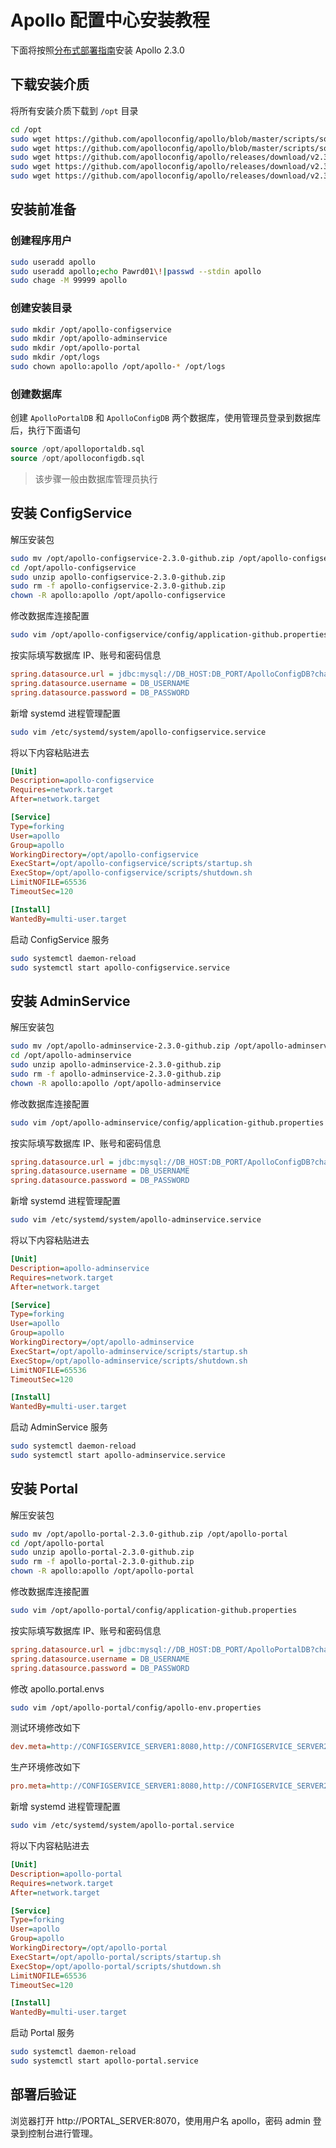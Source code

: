 # Apollo 配置中心安装教程 

下面将按照[分布式部署指南](https://www.apolloconfig.com/#/zh/deployment/distributed-deployment-guide)安装 Apollo 2.3.0

## 下载安装介质

将所有安装介质下载到 `/opt` 目录

```sh
cd /opt
sudo wget https://github.com/apolloconfig/apollo/blob/master/scripts/sql/profiles/mysql-default/apolloconfigdb.sql
sudo wget https://github.com/apolloconfig/apollo/blob/master/scripts/sql/profiles/mysql-default/apolloportaldb.sql
sudo wget https://github.com/apolloconfig/apollo/releases/download/v2.3.0/apollo-portal-2.3.0-github.zip
sudo wget https://github.com/apolloconfig/apollo/releases/download/v2.3.0/apollo-configservice-2.3.0-github.zip
sudo wget https://github.com/apolloconfig/apollo/releases/download/v2.3.0/apollo-adminservice-2.3.0-github.zip
```

## 安装前准备 

### 创建程序用户

```sh
sudo useradd apollo
sudo useradd apollo;echo Pawrd01\!|passwd --stdin apollo
sudo chage -M 99999 apollo
```

### 创建安装目录

```sh
sudo mkdir /opt/apollo-configservice 
sudo mkdir /opt/apollo-adminservice
sudo mkdir /opt/apollo-portal
sudo mkdir /opt/logs
sudo chown apollo:apollo /opt/apollo-* /opt/logs
```

### 创建数据库

创建 `ApolloPortalDB` 和 `ApolloConfigDB` 两个数据库，使用管理员登录到数据库后，执行下面语句

```sql
source /opt/apolloportaldb.sql
source /opt/apolloconfigdb.sql
```

> 该步骤一般由数据库管理员执行

## 安装 ConfigService

解压安装包

```sh
sudo mv /opt/apollo-configservice-2.3.0-github.zip /opt/apollo-configservice
cd /opt/apollo-configservice
sudo unzip apollo-configservice-2.3.0-github.zip
sudo rm -f apollo-configservice-2.3.0-github.zip
chown -R apollo:apollo /opt/apollo-configservice
```

修改数据库连接配置

```sh
sudo vim /opt/apollo-configservice/config/application-github.properties
```

按实际填写数据库 IP、账号和密码信息

```ini
spring.datasource.url = jdbc:mysql://DB_HOST:DB_PORT/ApolloConfigDB?characterEncoding=utf8
spring.datasource.username = DB_USERNAME
spring.datasource.password = DB_PASSWORD
```

新增 systemd 进程管理配置

```sh
sudo vim /etc/systemd/system/apollo-configservice.service
```

将以下内容粘贴进去

```ini
[Unit]
Description=apollo-configservice
Requires=network.target
After=network.target

[Service]
Type=forking
User=apollo
Group=apollo
WorkingDirectory=/opt/apollo-configservice
ExecStart=/opt/apollo-configservice/scripts/startup.sh
ExecStop=/opt/apollo-configservice/scripts/shutdown.sh
LimitNOFILE=65536
TimeoutSec=120

[Install]
WantedBy=multi-user.target
```

启动 ConfigService 服务

```sh
sudo systemctl daemon-reload
sudo systemctl start apollo-configservice.service
```

## 安装 AdminService

解压安装包

```sh
sudo mv /opt/apollo-adminservice-2.3.0-github.zip /opt/apollo-adminservice
cd /opt/apollo-adminservice
sudo unzip apollo-adminservice-2.3.0-github.zip
sudo rm -f apollo-adminservice-2.3.0-github.zip
chown -R apollo:apollo /opt/apollo-adminservice
```

修改数据库连接配置

```sh
sudo vim /opt/apollo-adminservice/config/application-github.properties
```

按实际填写数据库 IP、账号和密码信息

```ini
spring.datasource.url = jdbc:mysql://DB_HOST:DB_PORT/ApolloConfigDB?characterEncoding=utf8
spring.datasource.username = DB_USERNAME
spring.datasource.password = DB_PASSWORD
```

新增 systemd 进程管理配置

```sh
sudo vim /etc/systemd/system/apollo-adminservice.service
```

将以下内容粘贴进去

```ini
[Unit]
Description=apollo-adminservice
Requires=network.target
After=network.target

[Service]
Type=forking
User=apollo
Group=apollo
WorkingDirectory=/opt/apollo-adminservice
ExecStart=/opt/apollo-adminservice/scripts/startup.sh
ExecStop=/opt/apollo-adminservice/scripts/shutdown.sh
LimitNOFILE=65536
TimeoutSec=120

[Install]
WantedBy=multi-user.target
```

启动 AdminService 服务

```sh
sudo systemctl daemon-reload
sudo systemctl start apollo-adminservice.service
```

## 安装 Portal

解压安装包

```sh
sudo mv /opt/apollo-portal-2.3.0-github.zip /opt/apollo-portal
cd /opt/apollo-portal
sudo unzip apollo-portal-2.3.0-github.zip
sudo rm -f apollo-portal-2.3.0-github.zip
chown -R apollo:apollo /opt/apollo-portal
```

修改数据库连接配置

```sh
sudo vim /opt/apollo-portal/config/application-github.properties
```

按实际填写数据库 IP、账号和密码信息

```ini
spring.datasource.url = jdbc:mysql://DB_HOST:DB_PORT/ApolloPortalDB?characterEncoding=utf8
spring.datasource.username = DB_USERNAME
spring.datasource.password = DB_PASSWORD
```

修改 apollo.portal.envs

```sh
sudo vim /opt/apollo-portal/config/apollo-env.properties
```

测试环境修改如下

```ini
dev.meta=http://CONFIGSERVICE_SERVER1:8080,http://CONFIGSERVICE_SERVER2:8080,...
```

生产环境修改如下

```ini
pro.meta=http://CONFIGSERVICE_SERVER1:8080,http://CONFIGSERVICE_SERVER2:8080,...
```

新增 systemd 进程管理配置

```sh
sudo vim /etc/systemd/system/apollo-portal.service
```

将以下内容粘贴进去

```ini
[Unit]
Description=apollo-portal
Requires=network.target
After=network.target

[Service]
Type=forking
User=apollo
Group=apollo
WorkingDirectory=/opt/apollo-portal
ExecStart=/opt/apollo-portal/scripts/startup.sh
ExecStop=/opt/apollo-portal/scripts/shutdown.sh
LimitNOFILE=65536
TimeoutSec=120

[Install]
WantedBy=multi-user.target
```

启动 Portal 服务

```sh
sudo systemctl daemon-reload
sudo systemctl start apollo-portal.service
```

## 部署后验证

浏览器打开 http://PORTAL_SERVER:8070，使用用户名 apollo，密码 admin 登录到控制台进行管理。
